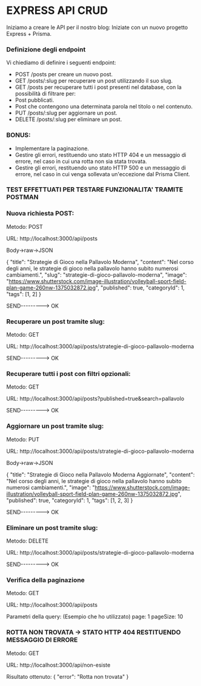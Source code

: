 # EXPRESS API CRUD

Iniziamo a creare le API per il nostro blog:
Iniziate con un nuovo progetto Express + Prisma.

### Definizione degli endpoint

Vi chiediamo di definire i seguenti endpoint:

- POST /posts per creare un nuovo post.
- GET /posts/:slug per recuperare un post utilizzando il suo slug.
- GET /posts per recuperare tutti i post presenti nel database, con la possibilità di filtrare per:
- Post pubblicati.
- Post che contengono una determinata parola nel titolo o nel contenuto.
- PUT /posts/:slug per aggiornare un post.
- DELETE /posts/:slug per eliminare un post.

### BONUS:

- Implementare la paginazione.
- Gestire gli errori, restituendo uno stato HTTP 404 e un messaggio di errore, nel caso in cui una rotta non sia stata trovata.
- Gestire gli errori, restituendo uno stato HTTP 500 e un messaggio di errore, nel caso in cui venga sollevata un'eccezione dal Prisma Client.

### TEST EFFETTUATI PER TESTARE FUNZIONALITA' TRAMITE POSTMAN

### Nuova richiesta POST:

Metodo: POST

URL: http://localhost:3000/api/posts

Body->raw->JSON

{
"title": "Strategie di Gioco nella Pallavolo Moderna",
"content": "Nel corso degli anni, le strategie di gioco nella pallavolo hanno subito numerosi cambiamenti.",
"slug": "strategie-di-gioco-pallavolo-moderna",
"image": "https://www.shutterstock.com/image-illustration/volleyball-sport-field-plan-game-260nw-1375032872.jpg",
"published": true,
"categoryId": 1,
"tags": [1, 2]
}

SEND---------> OK

### Recuperare un post tramite slug:

Metodo: GET

URL: http://localhost:3000/api/posts/strategie-di-gioco-pallavolo-moderna

SEND---------> OK

### Recuperare tutti i post con filtri opzionali:

Metodo: GET

URL: http://localhost:3000/api/posts?published=true&search=pallavolo

SEND---------> OK

### Aggiornare un post tramite slug:

Metodo: PUT

URL: http://localhost:3000/api/posts/strategie-di-gioco-pallavolo-moderna

Body->raw->JSON

{
"title": "Strategie di Gioco nella Pallavolo Moderna Aggiornate",
"content": "Nel corso degli anni, le strategie di gioco nella pallavolo hanno subito numerosi cambiamenti.",
"image": "https://www.shutterstock.com/image-illustration/volleyball-sport-field-plan-game-260nw-1375032872.jpg",
"published": true,
"categoryId": 1,
"tags": [1, 2, 3]
}

SEND---------> OK

### Eliminare un post tramite slug:

Metodo: DELETE

URL: http://localhost:3000/api/posts/strategie-di-gioco-pallavolo-moderna

SEND---------> OK

### Verifica della paginazione

Metodo: GET

URL: http://localhost:3000/api/posts

Parametri della query: (Esempio che ho utilizzato)
page: 1
pageSize: 10

### ROTTA NON TROVATA -> STATO HTTP 404 RESTITUENDO MESSAGGIO DI ERRORE

Metodo: GET

URL: http://localhost:3000/api/non-esiste

Risultato ottenuto:
{
"error": "Rotta non trovata"
}
